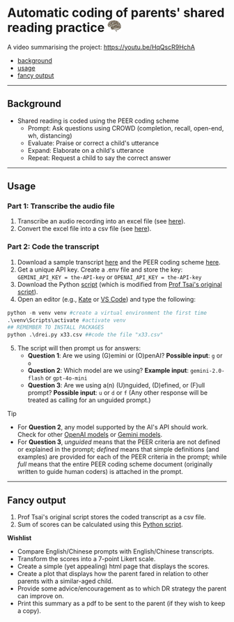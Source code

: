 # Automatic coding of parents' shared reading practice <img src="https://github.com/smy1/swlab/blob/main/script/swlogo.jpg" width=auto height="27">
A video summarising the project: https://youtu.be/HqQscR9HchA  
- [background](#background)
- [usage](#usage)
- [fancy output](#fancy-output)

---

## Background
- Shared reading is coded using the PEER coding scheme
  - Prompt: Ask questions using CROWD (completion, recall, open-end, wh, distancing)
  - Evaluate: Praise or correct a child's utterance
  - Expand: Elaborate on a child's utterance
  - Repeat: Request a child to say the correct answer

---

## Usage
### Part 1: Transcribe the audio file
1. Transcribe an audio recording into an excel file (see [here](https://github.com/smy1/swlab/blob/main/script/audio2xlsx.ipynb)).
2. Convert the excel file into a csv file (see [here](https://github.com/smy1/swlab/blob/main/script/convert_xl_csv_utf8.py)).

### Part 2: Code the transcript
1. Download a sample transcript [here](./x33.csv) and the PEER coding scheme [here](./peer.docx).
2. Get a unique API key. Create a .env file and store the key: `GEMINI_API_KEY = the-API-key` or `OPENAI_API_KEY = the-API-key`
3. Download the Python [script](./drei.py) (which is modified from [Prof Tsai's original script](https://github.com/peculab/autogen_project/blob/main/DRai/DRai.py)).
4. Open an editor (e.g., [Kate](https://kate-editor.org/) or [VS Code](https://code.visualstudio.com/)) and type the following:
```python
python -m venv venv #create a virtual environment the first time
.\venv\Scripts\activate #activate venv
## REMEMBER TO INSTALL PACKAGES
python .\drei.py x33.csv ##code the file "x33.csv"
```
5. The script will then prompt us for answers:
   - **Question 1**: Are we using (G)emini or (O)penAI? **Possible input**: `g` or `o`
   - **Question 2**: Which model are we using? **Example input**: `gemini-2.0-flash` or `gpt-4o-mini`
   - **Question 3**: Are we using a(n) (U)nguided, (D)efined, or (F)ull prompt? **Possible input**: `u` or `d` or `f` (Any other response will be treated as calling for an unguided prompt.)
>[!Tip]
>- For **Question 2**, any model supported by the AI's API should work. Check for other [OpenAI models](https://platform.openai.com/docs/models) or [Gemini models](https://ai.google.dev/gemini-api/docs/models).  
>- For **Question 3**, *unguided* means that the PEER criteria are not defined or explained in the prompt; *defined* means that simple definitions (and examples) are provided for each of the PEER criteria in the prompt; while *full* means that the entire PEER coding scheme document (originally written to guide human coders) is attached in the prompt.

---

## Fancy output
1. Prof Tsai's original script stores the coded transcript as a csv file.
2. Sum of scores can be calculated using this [Python script](./summary.py).

__Wishlist__
- Compare English/Chinese prompts with English/Chinese transcripts.
- Transform the scores into a 7-point Likert scale.
- Create a simple (yet appealing) html page that displays the scores.
- Create a plot that displays how the parent fared in relation to other parents with a similar-aged child.
- Provide some advice/encouragement as to which DR strategy the parent can improve on.
- Print this summary as a pdf to be sent to the parent (if they wish to keep a copy).
